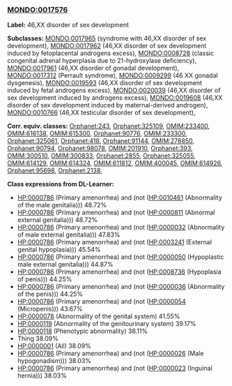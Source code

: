 
### [MONDO:0017576](http://purl.obolibrary.org/obo/MONDO_0017576)
**Label:** 46,XX disorder of sex development

**Subclasses:** [MONDO:0017965](http://purl.obolibrary.org/obo/MONDO_0017965) (syndrome with 46,XX disorder of sex development), [MONDO:0017962](http://purl.obolibrary.org/obo/MONDO_0017962) (46,XX disorder of sex development induced by fetoplacental androgens excess), [MONDO:0008728](http://purl.obolibrary.org/obo/MONDO_0008728) (classic congenital adrenal hyperplasia due to 21-hydroxylase deficiency), [MONDO:0017961](http://purl.obolibrary.org/obo/MONDO_0017961) (46,XX disorder of gonadal development), [MONDO:0017312](http://purl.obolibrary.org/obo/MONDO_0017312) (Perrault syndrome), [MONDO:0009299](http://purl.obolibrary.org/obo/MONDO_0009299) (46 XX gonadal dysgenesis), [MONDO:0019593](http://purl.obolibrary.org/obo/MONDO_0019593) (46,XX disorder of sex development induced by fetal androgens excess), [MONDO:0020039](http://purl.obolibrary.org/obo/MONDO_0020039) (46,XX disorder of sex development induced by androgens excess), [MONDO:0019608](http://purl.obolibrary.org/obo/MONDO_0019608) (46,XX disorder of sex development induced by maternal-derived androgen), [MONDO:0010766](http://purl.obolibrary.org/obo/MONDO_0010766) (46,XX testicular disorder of sex development), 

**Corr. equiv. classes:** [Orphanet:243](http://www.orpha.net/ORDO/Orphanet_243), [Orphanet:325109](http://www.orpha.net/ORDO/Orphanet_325109), [OMIM:233400](http://purl.obolibrary.org/obo/OMIM_233400), [OMIM:616138](http://purl.obolibrary.org/obo/OMIM_616138), [OMIM:615300](http://purl.obolibrary.org/obo/OMIM_615300), [Orphanet:90776](http://www.orpha.net/ORDO/Orphanet_90776), [OMIM:233300](http://purl.obolibrary.org/obo/OMIM_233300), [Orphanet:325061](http://www.orpha.net/ORDO/Orphanet_325061), [Orphanet:418](http://www.orpha.net/ORDO/Orphanet_418), [Orphanet:91144](http://www.orpha.net/ORDO/Orphanet_91144), [OMIM:278850](http://purl.obolibrary.org/obo/OMIM_278850), [Orphanet:90794](http://www.orpha.net/ORDO/Orphanet_90794), [Orphanet:98078](http://www.orpha.net/ORDO/Orphanet_98078), [OMIM:201910](http://purl.obolibrary.org/obo/OMIM_201910), [Orphanet:393](http://www.orpha.net/ORDO/Orphanet_393), [OMIM:300510](http://purl.obolibrary.org/obo/OMIM_300510), [OMIM:300833](http://purl.obolibrary.org/obo/OMIM_300833), [Orphanet:2855](http://www.orpha.net/ORDO/Orphanet_2855), [Orphanet:325055](http://www.orpha.net/ORDO/Orphanet_325055), [OMIM:614129](http://purl.obolibrary.org/obo/OMIM_614129), [OMIM:614324](http://purl.obolibrary.org/obo/OMIM_614324), [OMIM:611812](http://purl.obolibrary.org/obo/OMIM_611812), [OMIM:400045](http://purl.obolibrary.org/obo/OMIM_400045), [OMIM:614926](http://purl.obolibrary.org/obo/OMIM_614926), [Orphanet:95698](http://www.orpha.net/ORDO/Orphanet_95698), [Orphanet:2138](http://www.orpha.net/ORDO/Orphanet_2138), 

**Class expressions from DL-Learner:**

- [HP:0000786](http://purl.obolibrary.org/obo/HP_0000786) (Primary amenorrhea) and (not ([HP:0010461](http://purl.obolibrary.org/obo/HP_0010461) (Abnormality of the male genitalia))) 48.72%
- [HP:0000786](http://purl.obolibrary.org/obo/HP_0000786) (Primary amenorrhea) and (not ([HP:0000811](http://purl.obolibrary.org/obo/HP_0000811) (Abnormal external genitalia))) 48.72%
- [HP:0000786](http://purl.obolibrary.org/obo/HP_0000786) (Primary amenorrhea) and (not ([HP:0000032](http://purl.obolibrary.org/obo/HP_0000032) (Abnormality of male external genitalia))) 47.83%
- [HP:0000786](http://purl.obolibrary.org/obo/HP_0000786) (Primary amenorrhea) and (not ([HP:0003241](http://purl.obolibrary.org/obo/HP_0003241) (External genital hypoplasia))) 45.54%
- [HP:0000786](http://purl.obolibrary.org/obo/HP_0000786) (Primary amenorrhea) and (not ([HP:0000050](http://purl.obolibrary.org/obo/HP_0000050) (Hypoplastic male external genitalia))) 44.87%
- [HP:0000786](http://purl.obolibrary.org/obo/HP_0000786) (Primary amenorrhea) and (not ([HP:0008736](http://purl.obolibrary.org/obo/HP_0008736) (Hypoplasia of penis))) 44.25%
- [HP:0000786](http://purl.obolibrary.org/obo/HP_0000786) (Primary amenorrhea) and (not ([HP:0000036](http://purl.obolibrary.org/obo/HP_0000036) (Abnormality of the penis))) 44.25%
- [HP:0000786](http://purl.obolibrary.org/obo/HP_0000786) (Primary amenorrhea) and (not ([HP:0000054](http://purl.obolibrary.org/obo/HP_0000054) (Micropenis))) 43.67%
- [HP:0000078](http://purl.obolibrary.org/obo/HP_0000078) (Abnormality of the genital system) 41.55%
- [HP:0000119](http://purl.obolibrary.org/obo/HP_0000119) (Abnormality of the genitourinary system) 39.17%
- [HP:0000118](http://purl.obolibrary.org/obo/HP_0000118) (Phenotypic abnormality) 38.11%
- Thing 38.09%
- [HP:0000001](http://purl.obolibrary.org/obo/HP_0000001) (All) 38.09%
- [HP:0000786](http://purl.obolibrary.org/obo/HP_0000786) (Primary amenorrhea) and (not ([HP:0000026](http://purl.obolibrary.org/obo/HP_0000026) (Male hypogonadism))) 38.03%
- [HP:0000786](http://purl.obolibrary.org/obo/HP_0000786) (Primary amenorrhea) and (not ([HP:0000023](http://purl.obolibrary.org/obo/HP_0000023) (Inguinal hernia))) 38.03%


